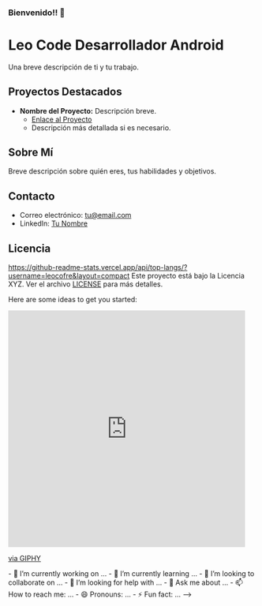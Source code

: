 ### Bienvenido!! 👋



# Leo Code Desarrollador Android

Una breve descripción de ti y tu trabajo.

## Proyectos Destacados

- **Nombre del Proyecto:** Descripción breve.
  - [Enlace al Proyecto](enlace_al_proyecto)
  - Descripción más detallada si es necesario.

## Sobre Mí

Breve descripción sobre quién eres, tus habilidades y objetivos.

## Contacto

- Correo electrónico: tu@email.com
- LinkedIn: [Tu Nombre](enlace_a_tu_perfil)

## Licencia
https://github-readme-stats.vercel.app/api/top-langs/?username=leocofre&layout=compact
Este proyecto está bajo la Licencia XYZ. Ver el archivo [LICENSE](LICENSE) para más detalles.

Here are some ideas to get you started:
<iframe src="https://giphy.com/embed/llarwdtFqG63IlqUR1" width="480" height="480" frameBorder="0" class="giphy-embed" allowFullScreen></iframe><p><a href="https://giphy.com/gifs/GDevs-android-developer-summit-llarwdtFqG63IlqUR1">via GIPHY</a></p>
- 🔭 I’m currently working on ...
- 🌱 I’m currently learning ...
- 👯 I’m looking to collaborate on ...
- 🤔 I’m looking for help with ...
- 💬 Ask me about ...
- 📫 How to reach me: ...
- 😄 Pronouns: ...
- ⚡ Fun fact: ...
-->
